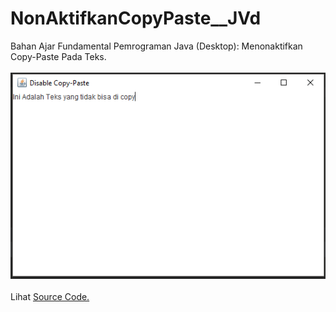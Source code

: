 # NonAktifkanCopyPaste__JVd
Bahan Ajar Fundamental Pemrograman Java (Desktop): Menonaktifkan Copy-Paste Pada Teks.<br><br>
<img src="https://github.com/RizkyKhapidsyah/NonAktifkanCopyPaste__JVd/blob/master/rslts/001.PNG"><br><br>
Lihat <a href="https://github.com/RizkyKhapidsyah/NonAktifkanCopyPaste__JVd/tree/master/src/com/rk/nacp">Source Code.</a>
